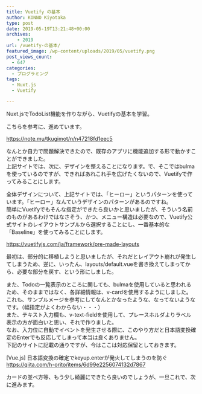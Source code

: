 ```yaml
---
title: Vuetify の基本
author: KONNO Kiyotaka
type: post
date: 2019-05-19T13:21:48+00:00
archives:
    - 2019
url: /vuetify-の基本/
featured_image: /wp-content/uploads/2019/05/vuetify.png
post_views_count:
  - 647
categories:
  - プログラミング
tags:
  - Nuxt.js
  - Vuetify

---
```

Nuxt.jsでTodoList機能を作りながら、Vuetifyの基本を学習。

こちらを参考に、進めています。

<a rel="noreferrer noopener" aria-label=" (opens in a new tab)" href="https://note.mu/tkugimot/n/n47218fd1eec5" target="_blank">https://note.mu/tkugimot/n/n47218fd1eec5</a>

なんとか自力で問題解決できたので、既存のアプリに機能追加する形で動かすことができました。  
上記サイトでは、次に、デザインを整えることになります。で、そこではbulmaを使っているのですが、できればあれこれ手を広げたくないので、Vuetifyで作ってみることにします。

全体デザインについて、上記サイトでは、「ヒーロー」というパターンを使っています。「ヒーロー」なんていうデザインのパターンがあるのですね。  
簡単にVuetifyでもそんな指定ができたら良いかと思いましたが、そういう名前のものがあるわけではなさそう、かつ、メニュー構造は必要なので、Vuetify公式サイトのレイアウトサンプルから選択することにし、一番基本的な「Baseline」を使ってみることにします。

<a rel="noreferrer noopener" aria-label=" (opens in a new tab)" href="https://vuetifyjs.com/ja/framework/pre-made-layouts" target="_blank">https://vuetifyjs.com/ja/framework/pre-made-layouts</a>

最初は、部分的に移植しようと思いましたが、それだとレイアウト崩れが発生してしまうため、逆に、いったん、layouts/default.vueを書き換えてしまってから、必要な部分を戻す、という形にしました。

また、Todoの一覧表示のところに関しても、bulmaを使用していると思われるため、そのままではなく、各詳細情報は、v-cardを使用するようにしました。これも、サンプルメージを参考にしてなんとかなったような、なってないようなです。（幅指定がよくわからない・・・）  
また、テキスト入力欄も、v-text-fieldを使用して、プレースホルダよりラベル表示の方が面白いと思い、それで作りました。  
なお、入力位に自動でイベントを発生させる際に、このやり方だと日本語変換確定のEnterでも反応してしまって本当は良くありません。  
下記のサイトに記載の通りですが、今はここは対応保留としておきます。

[Vue.js] 日本語変換の確定でkeyup.enterが発火してしまうのを防ぐ<a rel="noreferrer noopener" aria-label=" (opens in a new tab)" href="https://qiita.com/h-orito/items/6d99e2256074132d7867" target="_blank">https://qiita.com/h-orito/items/6d99e2256074132d7867</a>

カードの並べ方等、もう少し綺麗にできたら良いのでしょうが、一旦これで、次に進みます。<figure class="wp-block-image">

<img src="https://i2.wp.com/www.programmers-office.ml/wp-content/uploads/2019/05/vuetify.png?ssl=1" alt="" class="wp-image-2951" srcset="https://i2.wp.com/www.programmers-office.ml/wp-content/uploads/2019/05/vuetify.png?w=640&ssl=1 640w, https://i2.wp.com/www.programmers-office.ml/wp-content/uploads/2019/05/vuetify.png?resize=282%2C300&ssl=1 282w" sizes="(max-width: 640px) 100vw, 640px" data-recalc-dims="1" /> </figure>
